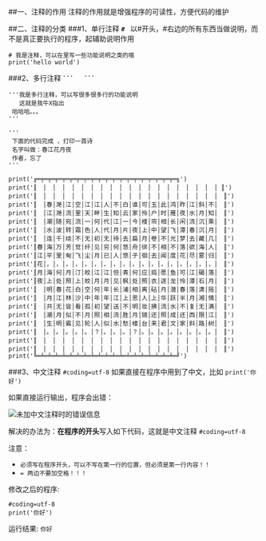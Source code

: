 ##一、注释的作用
注释的作用就是增强程序的可读性，方便代码的维护

##二、注释的分类
###1、单行注释 **`# `**
以#开头，#右边的所有东西当做说明，而不是真正要执行的程序，起辅助说明作用
```
# 我是注释，可以在里写一些功能说明之类的哦 
print('hello world') 
```


###2、多行注释 **` ```   ``` `**

```
'''我是多行注释，可以写很多很多行的功能说明 
   这就是我牛X指出
 哈哈哈。。。
'''

'''
 下面的代码完成 ，打印一首诗 
 名字叫做：春江花月夜 
 作者，忘了
''' 

print('╔═╤═╤═╤═╤═╤═╤═╤═╤═╤═╤═╤═╤═╤═╤═╤═╤═╤═╤═╤═╗') 
print('║　│　│　│　│　│　│　│　│　│　│　│　│　│　│　│　│　│　│　│ ║') 
print('║　│　│　│　│　│　│　│　│　│　│　│　│　│　│　│　│　│　│　│　║')
print('║　│春│滟│江│空│江│江│人│不│白│谁│可│玉│此│鸿│昨│江│斜│不│　║') 
print('║　│江│滟│流│里│天│畔│生│知│云│家│怜│户│时│雁│夜│水│月│知│　║') 
print('║　│潮│随│宛│流│一│何│代│江│一│今│楼│帘│相│长│闲│流│沉│乘│　║') 
print('║　│水│波│转│霜│色│人│代│月│片│夜│上│中│望│飞│潭│春│沉│月│　║') 
print('║　│连│千│绕│不│无│初│无│待│去│扁│月│卷│不│光│梦│去│藏│几│　║') 
print('║春│海│万│芳│觉│纤│见│穷│何│悠│舟│徘│不│相│不│落│欲│海│人│　║') 
print('║江│平│里│甸│飞│尘│月│已│人│悠│子│徊│去│闻│度│花│尽│雾│归│　║') 
print('║花│，│，│，│，│，│，│，│，│，│，│，│，│，│，│，│，│，│，│　║') 
print('║月│海│何│月│汀│皎│江│江│但│青│何│应│捣│愿│鱼│可│江│碣│落│　║') 
print('║夜│上│处│照│上│皎│月│月│见│枫│处│照│衣│逐│龙│怜│潭│石│月│　║') 
print('║　│明│春│花│白│空│何│年│长│浦│相│离│砧│月│潜│春│落│潇│摇│　║') 
print('║　│月│江│林│沙│中│年│年│江│上│思│人│上│华│跃│半│月│湘│情│　║') 
print('║　│共│无│皆│看│孤│初│望│送│不│明│妆│拂│流│水│不│复│无│满│　║') 
print('║　│潮│月│似│不│月│照│相│流│胜│月│镜│还│照│成│还│西│限│江│　║') 
print('║　│生│明│霰│见│轮│人│似│水│愁│楼│台│来│君│文│家│斜│路│树│　║') 
print('║　│。│。│。│。│。│？│。│。│。│？│。│。│。│。│。│。│。│。│　║') 
print('║　│　│　│　│　│　│　│　│　│　│　│　│　│　│　│　│　│　│　│　║') 
print('║　│　│　│　│　│　│　│　│　│　│　│　│　│　│　│　│　│　│　│　║') 
print('╚═╧═╧═╧═╧═╧═╧═╧═╧═╧═╧═╧═╧═╧═╧═╧═╧═╧═╧═╧═╝')
```

###3、中文注释  `#coding=utf-8`
如果直接在程序中用到了中文，比如
`print('你好')`

如果直接运行输出，程序会出错：

![未加中文注释时的错误信息](http://upload-images.jianshu.io/upload_images/2551993-7c60775a57349893.png?imageMogr2/auto-orient/strip%7CimageView2/2/w/1240)

解决的办法为：**在程序的开头**写入如下代码，这就是中文注释
`#coding=utf-8`

注意：
* `必须写在程序开头，可以不写在第一行的位置，但必须是第一行内容！！`
* ` = 两边不要加空格！！！ `


修改之后的程序:
```
#coding=utf-8
print('你好')
```

运行结果:
`你好`
